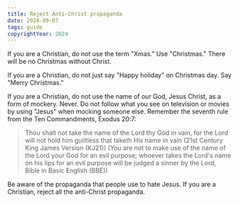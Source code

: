 ```yaml
---
title: Reject Anti-Christ propaganda
date: 2024-09-07
tags: guide
copyrightYear: 2024
---
```


If you are a Christian, do not use the term "Xmas." Use "Christmas." There will be no Christmas without Christ.

If you are a Christian, do not just say "Happy holiday" on Christmas day. Say "Merry Christmas."

If you are a Christian, do not use the name of our God, Jesus Christ, as a form of mockery. Never. Do not follow what you see on television or movies by using "Jesus" when mocking someone else. Remember the seventh rule from the Ten Commandments, Exodus 20:7:

> Thou shalt not take the name of the Lord thy God in vain, for the Lord will not hold him guiltless that taketh His name in vain (21st Century King James Version (KJ21)) (You are not to make use of the name of the Lord your God for an evil purpose; whoever takes the Lord's name on his lips for an evil purpose will be judged a sinner by the Lord, Bible in Basic English (BBE))

Be aware of the propaganda that people use to hate Jesus. If you are a Christian, reject all the anti-Christ propaganda.
